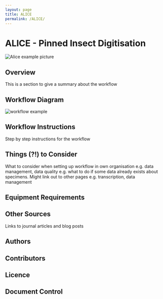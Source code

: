 ```yaml
---
layout: page
title: ALICE
permalink: /ALICE/
---
```

# ALICE - Pinned Insect Digitisation

![Alice example picture](https://github.com/lmfrench/lmfrench.github.io/blob/master/images/IMG_20211021_153943.jpg?raw=true)

## Overview

This is a section to give a summary about the workflow

## Workflow Diagram

![workflow example](https://github.com/lmfrench/lmfrench.github.io/blob/master/images/workflowtest.PNG?raw=true)

## Workflow Instructions

Step by step instructions for the workflow

## Things (?!) to Consider
What to consider when setting up workflow in own organisation e.g. data management, data quality e.g. what to do if some data already exists about specimens. Might link out to other pages e.g. transcription, data management

## Equipment Requirements

## Other Sources

Links to journal articles and blog posts

## Authors

## Contributors

## Licence

## Document Control

